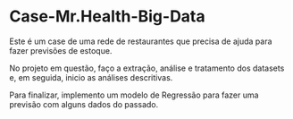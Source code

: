 # Case-Mr.Health-Big-Data

Este é um case de uma rede de restaurantes que precisa de ajuda para fazer previsões de estoque.

No projeto em questão, faço a extração, análise e tratamento dos datasets e, em seguida, inicio as análises descritivas.

Para finalizar, implemento um modelo de Regressão para fazer uma previsão com alguns dados do passado.
